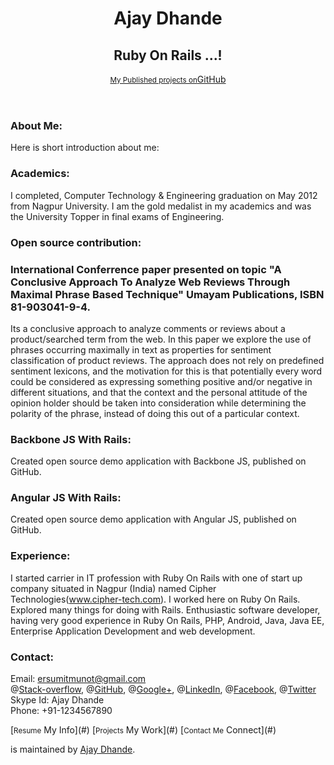 <header>

<div class="inner">

# Ajay Dhande

## Ruby On Rails ...!

[<small>My Published projects on</small>GitHub](https://github.com/AjayDhande)</div>

</header>

<div id="content-wrapper">

<div class="inner clearfix">

<section id="main-content">

### About Me:

Here is short introduction about me:  

### Academics:

I completed, Computer Technology & Engineering graduation on May 2012 from Nagpur University. I am the gold medalist in my academics and was the University Topper in final exams of Engineering.  

### Open source contribution:

### International Conferrence paper presented on topic "A Conclusive Approach To Analyze Web Reviews Through Maximal Phrase Based Technique" Umayam Publications, ISBN 81-903041-9-4.

Its a conclusive approach to analyze comments or reviews about a product/searched term from the web. In this paper we explore the use of phrases occurring maximally in text as properties for sentiment classification of product reviews. The approach does not rely on predefined sentiment lexicons, and the motivation for this is that potentially every word could be considered as expressing something positive and/or negative in different situations, and that the context and the personal attitude of the opinion holder should be taken into consideration while determining the polarity of the phrase, instead of doing this out of a particular context.  

### Backbone JS With Rails:

Created open source demo application with Backbone JS, published on GitHub.  

### Angular JS With Rails:

Created open source demo application with Angular JS, published on GitHub.  

### Experience:

I started carrier in IT profession with Ruby On Rails with one of start up company situated in Nagpur (India) named Cipher Technologies(www.cipher-tech.com). I worked here on Ruby On Rails. Explored many things for doing with Rails. Enthusiastic software developer, having very good experience in Ruby On Rails, PHP, Android, Java, Java EE, Enterprise Application Development and web development.  

### Contact:

Email: [ersumitmunot@gmail.com](#)  
@[Stack-overflow](#), @[GitHub](https://github.com/AjayDhande), @[Google+](#), @[LinkedIn](#), @[Facebook](#), @[Twitter](#)  
Skype Id: <a>Ajay Dhande</a>  
Phone: <a>+91-1234567890</a>  

</section>

<aside id="sidebar">[<small>Resume</small> My Info](#) [<small>Projects</small> My Work](#) [<small>Contact Me</small> Connect](#)

[](https://github.com/AjayDhande/)is maintained by [Ajay Dhande](https://github.com/AjayDhande).

</aside>

</div>

</div>

<script type="text/javascript">var gaJsHost = (("https:" == document.location.protocol) ? "https://ssl." : "http://www."); document.write(unescape("%3Cscript src='" + gaJsHost + "google-analytics.com/ga.js' type='text/javascript'%3E%3C/script%3E"));</script> <script type="text/javascript">try { var pageTracker = _gat._getTracker("UA-49040230-1"); pageTracker._trackPageview(); } catch(err) {}</script>